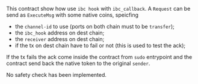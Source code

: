 This contract show how use `ibc hook` with `ibc_callback`.
A `Request` can be send as `ExecuteMsg` with some native coins, speicfing
- the `channel-id` to use (ports on both chain must to be `transfer`);
- the `ibc_hook` address on dest chain;
- the `receiver` address on dest chain;
- if the tx on dest chain have to fail or not (this is used to test the ack);

If the tx fails the ack come inside the contract from `sudo` entrypoint and the contract send back the native token to the original `sender`.

No safety check has been implemented.